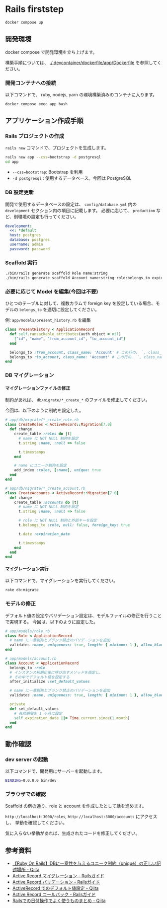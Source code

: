 # Rails firststep

```sh
docker compose up
```

## 開発環境

docker compose で開発環境を立ち上げます。

構築手順については、 [./.devcontainer/dockerfile/app/Dockerfile](./.devcontainer/dockerfile/app/Dockerfile) を参照してください。

### 開発コンテナへの接続

以下コマンドで、 ruby, nodejs, yarn の環境構築済みのコンテナに入ります。

```sh
docker compose exec app bash
```

## アプリケーション作成手順

### Rails プロジェクトの作成

`rails new` コマンドで、プロジェクトを生成します。

```sh
rails new app --css=bootstrap -d postgresql
cd app
```

- `--css=bootstrap`: Bootstrap を利用
- `-d postgresql` : 使用するデータベース。今回は PostgreSQL


### DB 設定更新

開発で使用するデータベースの設定は、 `config/database.yml` 内の `development` セクション内の項目に記載します。
必要に応じて、 `production` など、別環境の設定も行ってください。

```yaml
development:
  <<: *default
  host: postgres
  database: postgres
  username: admin
  password: password
```

### Scaffold 実行

```sh
./bin/rails generate scaffold Role name:string
./bin/rails generate scaffold Account name:string role:belongs_to expiration_date:date
```

### 必要に応じて Model を編集(今回は不要)

ひとつのテーブルに対して、複数カラムで foreign key を設定している場合、モデルの `belongs_to` を適切に設定してください。

例: `app/models/present_history.rb` を編集

```rb
class PresentHistory < ApplicationRecord
  def self.ransackable_attributes(auth_object = nil)
    ["id", "name", "from_account_id", "to_account_id"]
  end

  belongs_to :from_account, class_name: 'Account' # この行の、 `, class_name: 'Account' を追加
  belongs_to :to_account, class_name: 'Account' # この行の、 `, class_name: 'Account' を追加
end
```

### DB マイグレーション

#### マイグレーションファイルの修正

制約があれば、 `db/migrate/*_create_*` のファイルを修正してください。

今回は、以下のように制約を設定した。

```ruby
# app/db/migrate/*_create_role.rb
class CreateRoles < ActiveRecord::Migration[7.0]
  def change
    create_table :roles do |t|
      # name に NOT NULL 制約を設定
      t.string :name, :null => false

      t.timestamps
    end

    # name にユニーク制約を設定
    add_index :roles, [:name], unique: true
  end
end
```

```ruby
# app/db/migrate/*_create_account.rb
class CreateAccounts < ActiveRecord::Migration[7.0]
  def change
    create_table :accounts do |t|
      # name に NOT NULL 制約を設定
      t.string :name, :null => false

      # role に NOT NULL 制約と外部キーを設定
      t.belongs_to :role, null: false, foreign_key: true

      t.date :expiration_date

      t.timestamps
    end
  end
end
```

#### マイグレーション実行

以下コマンドで、マイグレーションを実行してください。

```sh
rake db:migrate
```

### モデルの修正

デフォルト値の設定やバリデーション設定は、モデルファイルの修正を行うことで実現する。
今回は、以下のように設定した。

```ruby
# app/models/role.rb
class Role < ApplicationRecord
  # name に一意制約とブランク禁止のバリデーションを追加
  validates :name, uniqueness: true, length: { minimum: 1 }, allow_blank: false
end
```

```ruby
# app/models/account.rb
class Account < ApplicationRecord
  belongs_to :role
  # インスタンス初期化後に呼び出すメソッドを指定し、
  # その中でデフォルト値を設定する
  after_initialize :set_default_values

  # name に一意制約とブランク禁止のバリデーションを追加
  validates :name, uniqueness: true, length: { minimum: 1 }, allow_blank: false

  private
  def set_default_values
    # 有効期限を 1 ヶ月に設定
    self.expiration_date ||= Time.current.since(1.month)
  end
end
```

## 動作確認

### dev server の起動

以下コマンドで、開発用にサーバーを起動します。

```sh
BINDING=0.0.0.0 bin/dev
```

### ブラウザでの確認

Scaffold の例の通り、role と account を作成したとして話を進めます。

`http://localhost:3000/roles`, `http://localhost:3000/accounts` にアクセスし、
挙動を確認してください。

気に入らない挙動があれば、生成されたコードを修正してください。


## 参考資料

- [【Ruby On Rails】DBに一意性を与えるユニーク制約（unique）の正しい記述場所 - Qiita](https://qiita.com/NedzumiNeko/items/bf8ad819fdbf087da947)
- [Active Record マイグレーション - Railsガイド](https://railsguides.jp/active_record_migrations.html)
- [Active Record バリデーション - Railsガイド](https://railsguides.jp/active_record_validations.html#allow-blank)
- [ActiveRecord でのデフォルト値設定 - Qiita](https://qiita.com/tearoom6/items/15d29b5ce8b3d0c0048c)
- [Active Record コールバック - Railsガイド](https://railsguides.jp/active_record_callbacks.html)
- [Railsでの日付操作でよく使うものまとめ - Qiita](https://qiita.com/mmmm/items/efda48f1ac0267c95c29)

